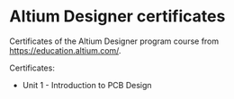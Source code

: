 # Altium Designer certificates

Certificates of the Altium Designer program course from https://education.altium.com/.

Certificates:
- Unit 1 - Introduction to PCB Design
